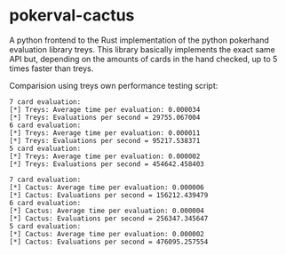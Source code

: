 # pokerval-cactus
A python frontend to the Rust implementation of the python pokerhand evaluation library treys. This library basically implements the exact same API but, depending on the amounts of cards in the hand checked, up to 5 times faster than treys.

Comparision using treys own performance testing script:
```
7 card evaluation:
[*] Treys: Average time per evaluation: 0.000034
[*] Treys: Evaluations per second = 29755.067004
6 card evaluation:
[*] Treys: Average time per evaluation: 0.000011
[*] Treys: Evaluations per second = 95217.538371
5 card evaluation:
[*] Treys: Average time per evaluation: 0.000002
[*] Treys: Evaluations per second = 454642.458403
```
```
7 card evaluation:
[*] Cactus: Average time per evaluation: 0.000006
[*] Cactus: Evaluations per second = 156212.439479
6 card evaluation:
[*] Cactus: Average time per evaluation: 0.000004
[*] Cactus: Evaluations per second = 256347.345647
5 card evaluation:
[*] Cactus: Average time per evaluation: 0.000002
[*] Cactus: Evaluations per second = 476095.257554
```

